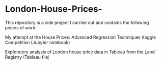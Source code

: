 # London-House-Prices-

This repository is a side project I carried out and contains the following pieces of work: 

My attempt at the House Prices: Advanced Regression Techniques Kaggle Competition (Jupyter notebook)

Exploratory analysis of London house price data in Tableau from the Land Registry (Tableau file)
